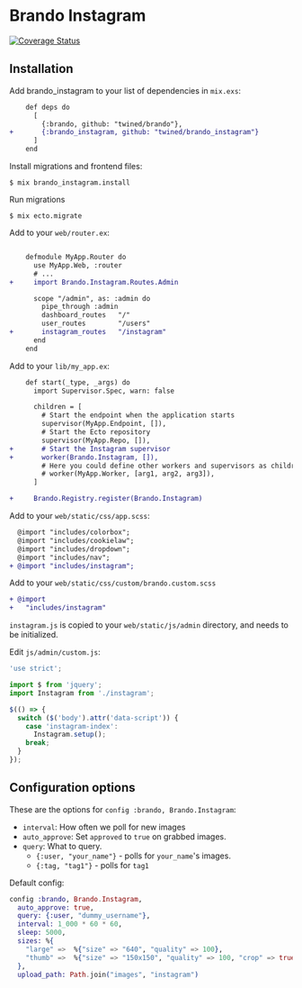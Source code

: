 # Brando Instagram

[![Coverage Status](https://coveralls.io/repos/github/twined/brando_instagram/badge.svg?branch=master)](https://coveralls.io/github/twined/brando_instagram?branch=master)

## Installation

Add brando_instagram to your list of dependencies in `mix.exs`:

```diff
    def deps do
      [
        {:brando, github: "twined/brando"},
+       {:brando_instagram, github: "twined/brando_instagram"}
      ]
    end
```

Install migrations and frontend files:

    $ mix brando_instagram.install

Run migrations

    $ mix ecto.migrate

Add to your `web/router.ex`:

```diff

    defmodule MyApp.Router do
      use MyApp.Web, :router
      # ...
+     import Brando.Instagram.Routes.Admin

      scope "/admin", as: :admin do
        pipe_through :admin
        dashboard_routes   "/"
        user_routes        "/users"
+       instagram_routes   "/instagram"
      end
    end
```

Add to your `lib/my_app.ex`:

```diff
    def start(_type, _args) do
      import Supervisor.Spec, warn: false

      children = [
        # Start the endpoint when the application starts
        supervisor(MyApp.Endpoint, []),
        # Start the Ecto repository
        supervisor(MyApp.Repo, []),
+       # Start the Instagram supervisor
+       worker(Brando.Instagram, []),
        # Here you could define other workers and supervisors as children
        # worker(MyApp.Worker, [arg1, arg2, arg3]),
      ]

+     Brando.Registry.register(Brando.Instagram)
```

Add to your `web/static/css/app.scss`:

```diff
  @import "includes/colorbox";
  @import "includes/cookielaw";
  @import "includes/dropdown";
  @import "includes/nav";
+ @import "includes/instagram";
```

Add to your `web/static/css/custom/brando.custom.scss`

```diff
+ @import
+   "includes/instagram"
```

`instagram.js` is copied to your `web/static/js/admin` directory, and needs to be initialized.

Edit `js/admin/custom.js`:

```javascript
'use strict';

import $ from 'jquery';
import Instagram from './instagram';

$(() => {
  switch ($('body').attr('data-script')) {
    case 'instagram-index':
      Instagram.setup();
    break;
  }
});
```

## Configuration options

These are the options for `config :brando, Brando.Instagram`:

  * `interval`: How often we poll for new images
  * `auto_approve`: Set `approved` to `true` on grabbed images.
  * `query`: What to query.
    * `{:user, "your_name"}` - polls for `your_name`'s images.
    * `{:tag, "tag1"}` - polls for `tag1`

Default config:

```elixir
config :brando, Brando.Instagram,
  auto_approve: true,
  query: {:user, "dummy_username"},
  interval: 1_000 * 60 * 60,
  sleep: 5000,
  sizes: %{
    "large" =>  %{"size" => "640", "quality" => 100},
    "thumb" =>  %{"size" => "150x150", "quality" => 100, "crop" => true}
  },
  upload_path: Path.join("images", "instagram")
```
